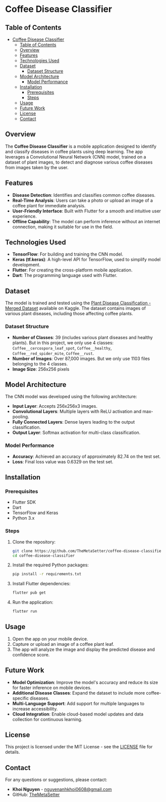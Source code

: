 
# Coffee Disease Classifier

## Table of Contents
- [Coffee Disease Classifier](#coffee-disease-classifier)
  - [Table of Contents](#table-of-contents)
  - [Overview](#overview)
  - [Features](#features)
  - [Technologies Used](#technologies-used)
  - [Dataset](#dataset)
    - [Dataset Structure](#dataset-structure)
  - [Model Architecture](#model-architecture)
    - [Model Performance](#model-performance)
  - [Installation](#installation)
    - [Prerequisites](#prerequisites)
    - [Steps](#steps)
  - [Usage](#usage)
  - [Future Work](#future-work)
  - [License](#license)
  - [Contact](#contact)

## Overview
The **Coffee Disease Classifier** is a mobile application designed to identify and classify diseases in coffee plants using deep learning. The app leverages a Convolutional Neural Network (CNN) model, trained on a dataset of plant images, to detect and diagnose various coffee diseases from images taken by the user.

## Features
- **Disease Detection**: Identifies and classifies common coffee diseases.
- **Real-Time Analysis**: Users can take a photo or upload an image of a coffee plant for immediate analysis.
- **User-Friendly Interface**: Built with Flutter for a smooth and intuitive user experience.
- **Offline Capability**: The model can perform inference without an internet connection, making it suitable for use in the field.

## Technologies Used
- **TensorFlow**: For building and training the CNN model.
- **Keras (tf.keras)**: A high-level API for TensorFlow, used to simplify model development.
- **Flutter**: For creating the cross-platform mobile application.
- **Dart**: The programming language used with Flutter.

## Dataset
The model is trained and tested using the [Plant Disease Classification - Merged Dataset](https://www.kaggle.com/datasets/alinedobrovsky/plant-disease-classification-merged-dataset/data) available on Kaggle. The dataset contains images of various plant diseases, including those affecting coffee plants.

### Dataset Structure
- **Number of Classes**: 39 (includes various plant diseases and healthy plants). But in this project, we only use 4 classes: ```Coffee__cercospora_leaf_spot```, ```Coffee__healthy```, ```Coffee__red_spider_mite```, ```Coffee__rust```.
- **Number of Images**: Over 87,000 images. But we only use 1103 files belonging to the 4 classes.
- **Image Size**: 256x256 pixels

## Model Architecture
The CNN model was developed using the following architecture:
- **Input Layer**: Accepts 256x256x3 images.
- **Convolutional Layers**: Multiple layers with ReLU activation and max-pooling.
- **Fully Connected Layers**: Dense layers leading to the output classification.
- **Output Layer**: Softmax activation for multi-class classification.

### Model Performance
- **Accuracy**: Achieved an accuracy of approximately $82.74%$ on the test set.
- **Loss**: Final loss value was $0.6329$ on the test set.

## Installation
### Prerequisites
- Flutter SDK
- Dart
- TensorFlow and Keras
- Python 3.x

### Steps
1. Clone the repository:
   ```bash
   git clone https://github.com/TheMetaSetter/coffee-disease-classifier.git
   cd coffee-disease-classifier
   ```

2. Install the required Python packages:
   ```bash
   pip install -r requirements.txt
   ```

3. Install Flutter dependencies:
   ```bash
   flutter pub get
   ```

4. Run the application:
   ```bash
   flutter run
   ```

## Usage
1. Open the app on your mobile device.
2. Capture or upload an image of a coffee plant leaf.
3. The app will analyze the image and display the predicted disease and confidence score.

## Future Work
- **Model Optimization**: Improve the model's accuracy and reduce its size for faster inference on mobile devices.
- **Additional Disease Classes**: Expand the dataset to include more coffee-specific diseases.
- **Multi-Language Support**: Add support for multiple languages to increase accessibility.
- **Cloud Integration**: Enable cloud-based model updates and data collection for continuous learning.

## License
This project is licensed under the MIT License - see the [LICENSE](LICENSE) file for details.

## Contact
For any questions or suggestions, please contact:
- **Khoi Nguyen** - [nguyenanhkhoi0608@gmail.com](mailto:nguyenanhkhoi0608@gmail.com)
- GitHub: [TheMetaSetter](https://github.com/TheMetaSetter)

